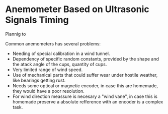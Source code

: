 # Anemometer Based on Ultrasonic Signals Timing

Plannig to 

Common anemometers has several problems:
* Needing of special calibration in a wind tunnel.
* Dependency of specific random constants, provided by the shape and the atack angle of the cups, quantity of cups.
* Very limited range of wind speed.
* Use of mechanical parts that could suffer wear under hostile weather, like bearings getting rust.
* Needs some optical or magnetic encoder, in case this are homemade, they would have a poor resolution.
* For wind direction meassure is necesary a "wind vane", in case this is homemade preserve a absolute refference with an encoder is a complex task.
